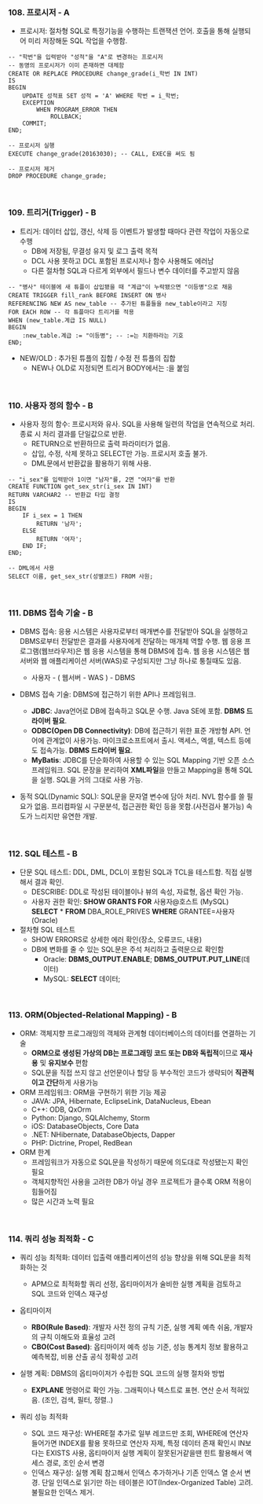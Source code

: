 ### 108. 프로시저 - A

* 프로시저: 절차형 SQL로 특정기능을 수행하는 트랜잭션 언어. 호출을 통해 실행되어 미리 저장해둔 SQL 작업을 수행함.

```mysql
-- "학번"을 입력받아 "성적"을 "A"로 변경하는 프로시저
-- 동명의 프로시저가 이미 존재하면 대체함
CREATE OR REPLACE PROCEDURE change_grade(i_학번 IN INT)
IS
BEGIN
	UPDATE 성적표 SET 성적 = 'A' WHERE 학번 = i_학번;
	EXCEPTION
		WHEN PROGRAM_ERROR THEN
			ROLLBACK;
	COMMIT;
END;

-- 프로시저 실행
EXECUTE change_grade(20163030); -- CALL, EXEC을 써도 됨

-- 프로시저 제거
DROP PROCEDURE change_grade;
```

<br>

### 109. 트리거(Trigger) - B

* 트리거: 데이터 삽입, 갱신, 삭제 등 이벤트가 발생할 때마다 관련 작업이 자동으로 수행
  * DB에 저장됨, 무결성 유지 및 로그 출력 목적
  * DCL 사용 못하고 DCL 포함된 프로시저나 함수 사용해도 에러남
  * 다른 절차형 SQL과 다르게 외부에서 필드나 변수 데이터를 주고받지 않음

```mysql
-- "병사" 테이블에 새 튜플이 삽입됐을 때 "계급"이 누락됐으면 "이등병"으로 채움
CREATE TRIGGER fill_rank BEFORE INSERT ON 병사
REFERENCING NEW AS new_table -- 추가된 튜플들을 new_table이라고 지칭
FOR EACH ROW -- 각 튜플마다 트리거를 적용
WHEN (new_table.계급 IS NULL)
BEGIN
	:new_table.계급 := "이등병"; -- :=는 치환하라는 기호
END;		
```

* NEW/OLD : 추가된 튜플의 집합 / 수정 전 튜플의 집합
  * NEW나 OLD로 지정되면 트리거 BODY에서는 :을 붙임

<br>

### 110. 사용자 정의 함수 - B

* 사용자 정의 함수: 프로시저와 유사. SQL을 사용해 일련의 작업을 연속적으로 처리. 종료 시 처리 결과를 단일값으로 반환.
  * RETURN으로 반환하므로 출력 파라미터가 없음.
  * 삽입, 수정, 삭제 못하고 SELECT만 가능. 프로시저 호출 불가.
  * DML문에서 반환값을 활용하기 위해 사용.

```mysql
-- "i_sex"를 입력받아 1이면 "남자"를, 2면 "여자"를 반환
CREATE FUNCTION get_sex_str(i_sex IN INT)
RETURN VARCHAR2 -- 반환값 타입 결정
IS
BEGIN
	IF i_sex = 1 THEN
		RETURN '남자';
	ELSE
		RETURN '여자';
	END IF;
END;

-- DML에서 사용
SELECT 이름, get_sex_str(성별코드) FROM 사원;
```

<br>

### 111. DBMS 접속 기술 - B

* DBMS 접속: 응용 시스템은 사용자로부터 매개변수를 전달받아 SQL을 실행하고 DBMS로부터 전달받은 결과를 사용자에게 전달하는 매개체 역할 수행. 웹 응용 프로그램(웹브라우저)은 웹 응용 시스템을 통해 DBMS에 접속. 웹 응용 시스템은 웹서버와 웹 애플리케이션 서버(WAS)로 구성되지만 그냥 하나로 퉁칠때도 있음.
  * 사용자 - ( 웹서버 - WAS ) - DBMS

* DBMS 접속 기술: DBMS에 접근하기 위한 API나 프레임워크.
  * **JDBC**: Java언어로 DB에 접속하고 SQL문 수행. Java SE에 포함. **DBMS 드라이버 필요**.
  * **ODBC(Open DB Connectivity)**: DB에 접근하기 위한 표준 개방형 API. 언어에 관계없이 사용가능. 마이크로소프트에서 출시. 액세스, 엑셀, 텍스트 등에도 접속가능. **DBMS 드라이버 필요**.
  * **MyBatis**: JDBC를 단순화하여 사용할 수 있는 SQL Mapping 기반 오픈 소스 프레임워크. SQL 문장을 분리하여 **XML파일**을 만들고 Mapping을 통해 SQL을 실행. SQL을 거의 그대로 사용 가능.
* 동적 SQL(Dynamic SQL): SQL문을 문자열 변수에 담아 처리. NVL 함수를 쓸 필요가 없음. 프리컴파일 시 구문분석, 접근권한 확인 등을 못함.(사전검사 불가능) 속도가 느리지만 유연한 개발.

<br>

### 112. SQL 테스트 - B

* 단문 SQL 테스트: DDL, DML, DCL이 포함된 SQL과 TCL을 테스트함. 직접 실행해서 결과 확인.
  * DESCRIBE: DDL로 작성된 테이블이나 뷰의 속성, 자료형, 옵션 확인 가능.
  * 사용자 권한 확인:
    **SHOW GRANTS FOR** 사용자@호스트 (MySQL)
    **SELECT** * **FROM** DBA_ROLE_PRIVES **WHERE** GRANTEE=사용자 (Oracle)
* 절차형 SQL 테스트
  * SHOW ERRORS로 상세한 에러 확인(장소, 오류코드, 내용)
  * DB에 변화를 줄 수 있는 SQL문은 주석 처리하고 출력문으로 확인함
    * Oracle: **DBMS_OUTPUT.ENABLE**; **DBMS_OUTPUT.PUT_LINE**(데이터)
    * MySQL: **SELECT** 데이터;

<br>

### 113. ORM(Objected-Relational Mapping) - B

* ORM: 객체지향 프로그래밍의 객체와 관계형 데이터베이스의 데이터를 연결하는 기술
  * **ORM으로 생성된 가상의 DB는 프로그래밍 코드 또는 DB와 독립적**이므로 **재사용** 및 **유지보수** 편함
  * SQL문을 직접 쓰지 않고 선언문이나 할당 등 부수적인 코드가 생략되어 **직관적이고 간단**하게 사용가능
* ORM 프레임워크: ORM을 구현하기 위한 기능 제공
  * JAVA: JPA, Hibernate, EclipseLink, DataNucleus, Ebean
  * C++: ODB, QxOrm
  * Python: Django, SQLAlchemy, Storm
  * iOS: DatabaseObjects, Core Data
  * .NET: NHibernate, DatabaseObjects, Dapper
  * PHP: Dictrine, Propel, RedBean
* ORM 한계
  * 프레임워크가 자동으로 SQL문을 작성하기 때문에 의도대로 작성됐는지 확인 필요
  * 객체지향적인 사용을 고려한 DB가 아닐 경우 프로젝트가 클수록 ORM 적용이 힘들어짐
  * 많은 시간과 노력 필요

<br>

### 114. 쿼리 성능 최적화 - C

* 쿼리 성능 최적화: 데이터 입출력 애플리케이션의 성능 향상을 위해 SQL문을 최적화하는 것
  * APM으로 최적화할 쿼리 선정, 옵티마이저가 술비한 실행 계획을 검토하고 SQL 코드와 인덱스 재구성
* 옵티마이저
  * **RBO(Rule Based)**: 개발자 사전 정의 규칙 기준, 실행 계획 예측 쉬움, 개발자의 규칙 이해도와 효율성 고려
  * **CBO(Cost Based)**: 옵티마이저 예측 성능 기준, 성능 통계치 정보 활용하고 예측복잡, 비용 산출 공식 정확성 고려

* 실행 계획: DBMS의 옵티마이저가 수립한 SQL 코드의 실행 절차와 방법
  * **EXPLANE** 명령어로 확인 가능. 그래픽이나 텍스트로 표현. 연산 순서 적혀있음. (조인, 검색, 필터, 정렬..)
* 쿼리 성능 최적화
  * SQL 코드 재구성: WHERE절 추가로 일부 레코드만 조회, WHERE에 연산자 들어가면 INDEX를 활용 못하므로 연산자 자제, 특정 데이터 존재 확인시 IN보다는 EXISTS 사용, 옵티마이저 실행 계획이 잘못된거같을땐 힌트 활용해서 액세스 경로, 조인 순서 변경
  * 인덱스 재구성: 실행 계획 참고해서 인덱스 추가하거나 기존 인덱스 열 순서 변경. 단일 인덱스로 읽기만 하는 테이블은 IOT(Index-Organized Table) 고려. 불필요한 인덱스 제거.

